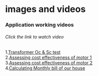 # images and videos
### Application working videos
###### Click the link to watch video
1.[Transformer Oc & Sc test](https://drive.google.com/file/d/1j-KLYxEWCyysrSNqptT3QI17EhXXyhqS/view?usp=sharing)\
2.[Assessing cost effectiveness of motor 1](https://drive.google.com/file/d/1gIJpekjb3DBzBVPGcucBfZmCFIzqawWA/view?usp=sharing)\
3.[Assessing cost effectiveness of motor 2](https://drive.google.com/file/d/1RPal6_VR0LanQCuumeu7pZiDbl1fu2hW/view?usp=sharing)\
4.[Calculating Monthly bill of our house](https://drive.google.com/file/d/1SsA4tEjULMg7VEZkyjhccrosuk7rIwFr/view?usp=sharing)
